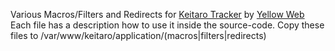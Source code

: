 Various Macros/Filters and Redirects for [Keitaro Tracker](https://yellowweb.top/keitaro) by [Yellow Web](https://yellowweb.top)
Each file has a description how to use it inside the source-code.
Copy these files to /var/www/keitaro/application/(macros|filters|redirects)
